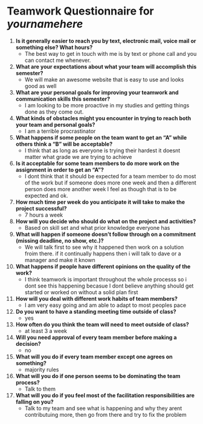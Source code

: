 # Teamwork Questionnaire for _yournamehere_

1. __Is it generally easier to reach you by text, electronic mail, voice mail or something else?  What hours?__ 
   * The best way to get in touch with me is by text or phone call and you can contact me whenever. 
1. __What are your expectations about what your team will accomplish this semester?__ 
   * We will make an awesome website that is easy to use and looks good as well
1. __What are your personal goals for improving your teamwork and communication skills this semester?__ 
   * I am looking to be more proactive in my studies and getting things done as they come out.
1. __What kinds of obstacles might you encounter in trying to reach both your team and personal goals?__ 
   * I am a terrible procrastinator
1. __What happens if some people on the team want to get an “A” while others think a “B” will be acceptable?__ 
   * I think that as long as everyone is trying their hardest it doesnt matter what grade we are trying to achieve
1. __Is it acceptable for some team members to do more work on the assignment in order to get an “A”?__ 
   * I dont think that it should be expected for a team member to do most of the work but if someone does more one week and then a different person does more another week I feel as though that is to be expected and ok.
1. __How much time per week do you anticipate it will take to make the project successful?__ 
   * 7 hours a week
1. __How will you decide who should do what on the project and activities?__ 
   * Based on skill set and what prior knowledge everyone has
1. __What will happen if someone doesn’t follow through on a commitment (missing deadline, no show, etc.)?__ 
   * We will talk first to see why it happened then work on a solution froim there. if it continually happens then i will talk to dave or a        manager and make it known
1. __What happens if people have different opinions on the quality of the work?__ 
   * I think teamwork is important throughout the whole processs so i dont see this happening becasue I dont believe anything should get started
   or worked on without a solid plan first
1. __How will you deal with different work habits of team members?__ 
   * I am very easy going and am able to adapt to most peoples pace
1. __Do you want to have a standing meeting time outside of class?__ 
   * yes
1. __How often do you think the team will need to meet outside of class?__ 
   * at least 3 a week
1. __Will you need approval of every team member before making a decision?__ 
   * no
1. __What will you do if every team member except one agrees on something?__ 
   * majority rules
1. __What will you do if one person seems to be dominating the team process?__ 
   * Talk to them 
1. __What will you do if you feel most of the facilitation responsibilities are falling on you?__ 
   * Talk to my team and see what is happening and why they arent contributuing more, then go from there and try to fix the problem

